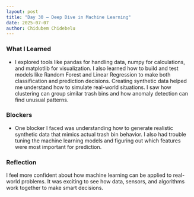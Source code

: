 ```yaml
---
layout: post
title: "Day 30 – Deep Dive in Machine Learning"
date: 2025-07-07
author: Chidubem Chidebelu
---
```


### What I Learned
- I explored tools like pandas for handling data, numpy for calculations, and matplotlib for visualization. I also learned how to build and test models like Random Forest and Linear Regression to make both classification and prediction decisions. Creating synthetic data helped me understand how to simulate real-world situations. I saw how clustering can group similar trash bins and how anomaly detection can find unusual patterns.

### Blockers
- One blocker I faced was understanding how to generate realistic synthetic data that mimics actual trash bin behavior. I also had trouble tuning the machine learning models and figuring out which features were most important for prediction.

### Reflection
I feel more confident about how machine learning can be applied to real-world problems. It was exciting to see how data, sensors, and algorithms work together to make smart decisions.
